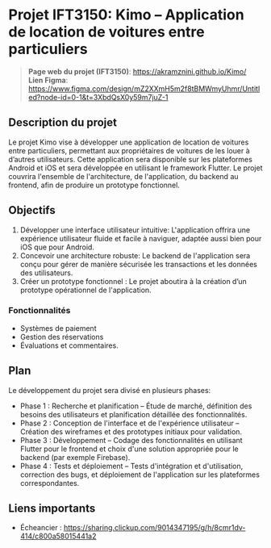 # Projet IFT3150: Kimo – Application de location de voitures entre particuliers 

> **Page web du projet (IFT3150)**: https://akramznini.github.io/Kimo/
> **Lien Figma**: https://www.figma.com/design/mZ2XXmH5m2f8tBMWmyUhmr/Untitled?node-id=0-1&t=3XbdQsX0y59m7juZ-1

## Description du projet 

Le projet Kimo vise à développer une application de location de voitures entre particuliers, permettant aux propriétaires de voitures de les louer à d’autres utilisateurs. Cette application sera disponible sur les plateformes Android et iOS et sera développée en utilisant le framework Flutter. Le projet couvrira l'ensemble de l'architecture, de l'application, du backend au frontend, afin de produire un prototype fonctionnel. 

 
## Objectifs 

1. Développer une interface utilisateur intuitive: L'application offrira une expérience utilisateur fluide et facile à naviguer, adaptée aussi bien pour iOS que pour Android. 
2. Concevoir une architecture robuste: Le backend de l'application sera conçu pour gérer de manière sécurisée les transactions et les données des utilisateurs. 
3. Créer un prototype fonctionnel : Le projet aboutira à la création d’un prototype opérationnel de l'application. 

### Fonctionnalités

- Systèmes de paiement
- Gestion des réservations
- Évaluations et commentaires.

## Plan

Le développement du projet sera divisé en plusieurs phases:

- Phase 1 : Recherche et planification – Étude de marché, définition des besoins des utilisateurs et planification détaillée des fonctionnalités. 
- Phase 2 : Conception de l'interface et de l'expérience utilisateur – Création des wireframes et des prototypes initiaux pour validation. 
- Phase 3 : Développement – Codage des fonctionnalités en utilisant Flutter pour le frontend et choix d'une solution appropriée pour le backend (par exemple Firebase). 
- Phase 4 : Tests et déploiement – Tests d'intégration et d'utilisation, correction des bugs, et 
déploiement de l'application sur les plateformes correspondantes.

## Liens importants

- Écheancier : https://sharing.clickup.com/9014347195/g/h/8cmr1dv-414/c800a58015441a2
